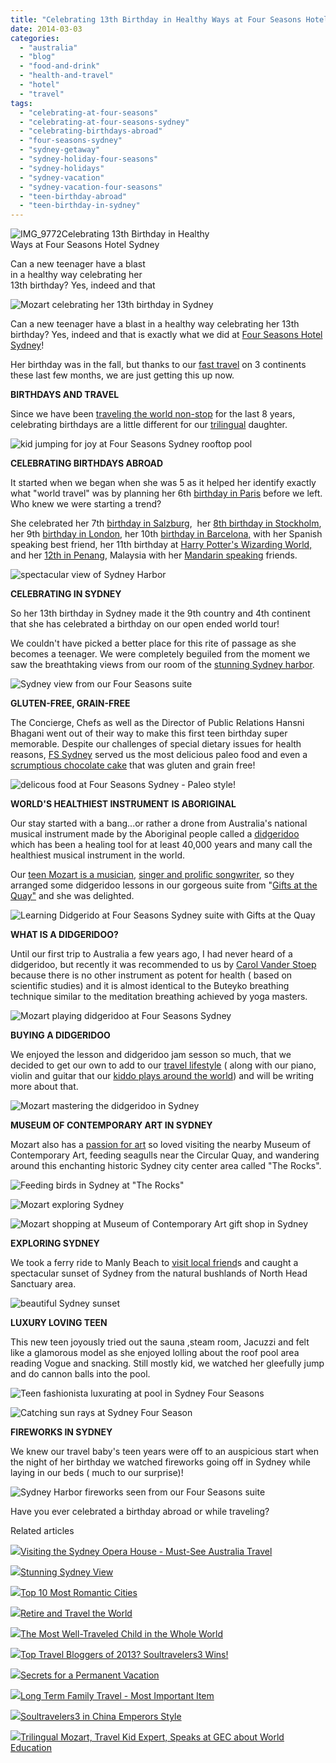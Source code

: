 ```yaml
---
title: "Celebrating 13th Birthday in Healthy Ways at Four Seasons Hotel Sydney"
date: 2014-03-03
categories: 
  - "australia"
  - "blog"
  - "food-and-drink"
  - "health-and-travel"
  - "hotel"
  - "travel"
tags: 
  - "celebrating-at-four-seasons"
  - "celebrating-at-four-seasons-sydney"
  - "celebrating-birthdays-abroad"
  - "four-seasons-sydney"
  - "sydney-getaway"
  - "sydney-holiday-four-seasons"
  - "sydney-holidays"
  - "sydney-vacation"
  - "sydney-vacation-four-seasons"
  - "teen-birthday-abroad"
  - "teen-birthday-in-sydney"
---
```


![IMG_9772](https://pub-ac94b3f306b24c0dba4238943c97f2e1.r2.dev/6a00e5502a9507883301a5103b4618970c.jpg)Celebrating 13th Birthday in Healthy  
Ways at Four Seasons Hotel Sydney  
  
Can a new teenager have a blast  
in a healthy way celebrating her  
13th birthday? Yes, indeed and that

<!--more-->

![Mozart celebrating her 13th birthday in Sydney](https://pub-ac94b3f306b24c0dba4238943c97f2e1.r2.dev/6a00e5502a9507883301a5117a153f970c.png)  
  
Can a new teenager have a blast in a healthy way celebrating her 13th birthday? Yes, indeed and that is exactly what we did at [Four Seasons Hotel Sydney](http://www.fourseasons.com/sydney/ "four seasons hotel sydney")!  
  
Her birthday was in the fall, but thanks to our [fast travel](http://soultravelers3new.local/2014/01/road-trip-usa-best-of-the-west.html "road trip across the west coast USA") on 3 continents these last few months, we are just getting this up now.  
  
**BIRTHDAYS AND TRAVEL**  
  
Since we have been [traveling the world non-stop](http://soultravelers3new.local/2013/09/the-most-well-traveled-child-in-the-whole-world.html "world traveling family") for the last 8 years, celebrating birthdays are a little different for our [trilingual](http://soultravelers3new.local/2013/12/trilingual-mozart-travel-kid-expert-speaks-at-gec-about-world-education.html "trilingual kid impressive speech") daughter.  
  
![kid jumping for joy at Four Seasons Sydney rooftop pool](https://pub-ac94b3f306b24c0dba4238943c97f2e1.r2.dev/6a00e5502a9507883301a73d855a85970d.png)  
  
**CELEBRATING BIRTHDAYS ABROAD**  
  
It started when we began when she was 5 as it helped her identify exactly what "world travel" was by planning her 6th [birthday in Paris](http://soultravelers3new.local/2006/09/mozarts-6th-at.html "birthday in paris") before we left. Who knew we were starting a trend?  
  
She celebrated her 7th [birthday in Salzburg](http://soultravelers3new.local/2007/10/super-7-salzbur.html "birthday in salzburg"),  her [8th birthday in Stockholm](http://soultravelers3new.local/2009/05/family-travel-photo-sweden-reindeer-meat-in-kota-traditional-sami-lapland.html "8th birthday in stockholm"), her 9th [birthday in London](http://soultravelers3new.local/2009/10/family-travel-photo-england-knight-tapestry-high-tea.html "birthday in london"), her 10th [birthday in Barcelona,](http://soultravelers3new.local/2011/01/how-to-make-paella-in-spain-the-valencia-way-recipe-for-travel-foodie-lovers-of-traditional-food.html "birthday in barcelona") with her Spanish speaking best friend, her 11th birthday at [Harry Potter's Wizarding World,](http://www.universalorlando.com/harrypotter/ "harry potter's wizarding world") and her [12th in Penang](http://soultravelers3new.local/2012/10/global-travel-tween-ultimate-birthday-party-in-asia.html "teen birthday in Asia"), Malaysia with her [Mandarin speaking](http://soultravelers3new.local/2012/06/why-learn-mandarin-in-tropical-asia-penang.html "WHY LEARN MANDARIN IN ASIA") friends.  
  
![spectacular view of Sydney Harbor](https://pub-ac94b3f306b24c0dba4238943c97f2e1.r2.dev/6a00e5502a9507883301a73d855aa7970d.png)  
  
**CELEBRATING IN SYDNEY**  
  
So her 13th birthday in Sydney made it the 9th country and 4th continent that she has celebrated a birthday on our open ended world tour!  
  
We couldn't have picked a better place for this rite of passage as she becomes a teenager. We were completely beguiled from the moment we saw the breathtaking views from our room of the [stunning Sydney harbor](http://soultravelers3new.local/2013/11/stunning-sydney-view.html "STUNNING SYDNEY HARBOR VIEW").  
  
![Sydney view from our Four Seasons suite](https://pub-ac94b3f306b24c0dba4238943c97f2e1.r2.dev/6a00e5502a9507883301a73d857d15970d.png)  
  
**GLUTEN-FREE, GRAIN-FREE**  
  
The Concierge, Chefs as well as the Director of Public Relations Hansni Bhagani went out of their way to make this first teen birthday super memorable. Despite our challenges of special dietary issues for health reasons, [FS Sydney](http://familyholidays.fourseasons.com/family-vacation-sydney-australia/ "FS SYDNEY") served us the most delicious paleo food and even a [scrumptious chocolate cake](http://soultravelers3new.local/2013/10/best-chocolate-cake-recipe-ever-and-its-paleo-healthy-grain-free.html "BEST CHOCOLATE PAELO CAKE") that was gluten and grain free!  
  
![delicous food at Four Seasons Sydney - Paleo style!](https://pub-ac94b3f306b24c0dba4238943c97f2e1.r2.dev/6a00e5502a9507883301a3fcca539a970b.png)  
  
**WORLD'S HEALTHIEST INSTRUMENT** **IS ABORIGINAL**  
  
Our stay started with a bang...or rather a drone from Australia's national musical instrument made by the Aboriginal people called a [didgeridoo](http://en.wikipedia.org/wiki/Didgeridoo "DIDGERIDOO") which has been a healing tool for at least 40,000 years and many call the healthiest musical instrument in the world.  
  
Our [teen Mozart is a musician](http://soultravelers3new.local/2014/02/mozart-plays-mozart-and-more-violin-and-piano-performance.html "teen Mozart playing Mozart"), [singer and prolific songwriter](http://soultravelers3new.local/2013/09/tween-is-a-talented-singer-songwriter.html "Mozart singer and songwriter teen"), so they arranged some didgeridoo lessons in our gorgeous suite from "[Gifts at the Quay"](http://www.giftsatthequay.com/ "gifts of the quay buy didgeridoo sydney") and she was delighted.  
  
![Learning Didgerido at Four Seasons Sydney suite with Gifts at the Quay ](https://pub-ac94b3f306b24c0dba4238943c97f2e1.r2.dev/6a00e5502a9507883301a3fcca53f3970b.png)  
  
**WHAT IS A DIDGERIDOO?**  
  
Until our first trip to Australia a few years ago, I had never heard of a didgeridoo, but recently it was recommended to us by [Carol Vander Stoep](http://www.mouthmattersbook.com/ "mouth matters") because there is no other instrument as potent for health ( based on scientific studies) and it is almost identical to the Buteyko breathing technique similar to the meditation breathing achieved by yoga masters.  
  
![Mozart playing didgeridoo at Four Seasons Sydney](https://pub-ac94b3f306b24c0dba4238943c97f2e1.r2.dev/6a00e5502a9507883301a3fcca540e970b.png)  
  
**BUYING A DIDGERIDOO**  
  
We enjoyed the lesson and didgeridoo jam sesson so much, that we decided to get our own to add to our [travel lifestyle](http://soultravelers3new.local/2011/07/what-our-nomadic-travel-lifestyle-looks-like-family-fun.html "TRAVEL LIFESTYLE") ( along with our piano, violin and guitar that our [kiddo plays around the world](http://soultravelers3new.local/2011/08/kid-playing-violin-around-the-world.html "KID PLAYING VIOLIN AROUND THE WORLD")) and will be writing more about that.  
  
![Mozart mastering the didgeridoo in Sydney](https://pub-ac94b3f306b24c0dba4238943c97f2e1.r2.dev/6a00e5502a9507883301a5117a394b970c.png)  
  
**MUSEUM OF CONTEMPORARY ART IN SYDNEY**  
  
Mozart also has a [passion for art](http://soultravelers3new.local/2008/07/mobile-mozart-a.html "KID MOZART HAS PASSION FOR ART AND CREATIVITY") so loved visiting the nearby Museum of Contemporary Art, feeding seagulls near the Circular Quay, and wandering around this enchanting historic Sydney city center area called "The Rocks".  
  
![Feeding birds in Sydney at "The Rocks" ](https://pub-ac94b3f306b24c0dba4238943c97f2e1.r2.dev/6a00e5502a9507883301a3fcca544f970b.png)  
  
![Mozart exploring Sydney ](https://pub-ac94b3f306b24c0dba4238943c97f2e1.r2.dev/6a00e5502a9507883301a3fcca5477970b.png)  
  
![Mozart shopping at Museum of Contemporary Art gift shop in Sydney](https://pub-ac94b3f306b24c0dba4238943c97f2e1.r2.dev/6a00e5502a9507883301a3fcca54c0970b.png)  
  
**EXPLORING SYDNEY**  
  
We took a ferry ride to Manly Beach to [visit local friend](http://soultravelers3new.local/2014/01/mozart-meeting-soultravelers3-blog-readers-around-the-world.html "MEETING SOULTRAVELERS READERS")s and caught a spectacular sunset of Sydney from the natural bushlands of North Head Sanctuary area.   
  
![beautiful Sydney sunset](https://pub-ac94b3f306b24c0dba4238943c97f2e1.r2.dev/6a00e5502a9507883301a73d857e69970d.png)  
  
**LUXURY LOVING TEEN**  
  
This new teen joyously tried out the sauna ,steam room, Jacuzzi and felt like a glamorous model as she enjoyed lolling about the roof pool area reading Vogue and snacking. Still mostly kid, we watched her gleefully jump and do cannon balls into the pool.  
  
![Teen fashionista luxurating at pool in Sydney Four Seasons](https://pub-ac94b3f306b24c0dba4238943c97f2e1.r2.dev/6a00e5502a9507883301a5117a3a5b970c.png)  
  
![Catching sun rays at Sydney Four Season](https://pub-ac94b3f306b24c0dba4238943c97f2e1.r2.dev/6a00e5502a9507883301a73d857f70970d.png)  
  
**FIREWORKS IN SYDNEY**  
  
We knew our travel baby's teen years were off to an auspicious start when the night of her birthday we watched fireworks going off in Sydney while laying in our beds ( much to our surprise)!  
  
![Sydney Harbor fireworks seen  from our Four Seasons suite](https://pub-ac94b3f306b24c0dba4238943c97f2e1.r2.dev/6a00e5502a9507883301a73d857ffc970d.png)  
  
Have you ever celebrated a birthday abroad or while traveling?  
  

Related articles

[![](http://i.zemanta.com/112823726_80_80.jpg)](http://soultravelers3new.local/2012/09/visiting-the-sydney-opera-house-must-see-australia-travel.html)[Visiting the Sydney Opera House - Must-See Australia Travel](http://soultravelers3new.local/2012/09/visiting-the-sydney-opera-house-must-see-australia-travel.html)

[![](http://i.zemanta.com/221220630_80_80.jpg)](http://soultravelers3new.local/2013/11/stunning-sydney-view.html)[Stunning Sydney View](http://soultravelers3new.local/2013/11/stunning-sydney-view.html)

[![](http://i.zemanta.com/145325476_80_80.jpg)](http://soultravelers3new.local/2013/02/top-10-most-romantic-cities-.html)[Top 10 Most Romantic Cities](http://soultravelers3new.local/2013/02/top-10-most-romantic-cities-.html)

[![](http://i.zemanta.com/185282080_80_80.jpg)](http://soultravelers3new.local/2013/07/retire-and-travel-the-world.html)[Retire and Travel the World](http://soultravelers3new.local/2013/07/retire-and-travel-the-world.html)

[![](http://i.zemanta.com/207027430_80_80.jpg)](http://soultravelers3new.local/2013/09/the-most-well-traveled-child-in-the-whole-world.html)[The Most Well-Traveled Child in the Whole World](http://soultravelers3new.local/2013/09/the-most-well-traveled-child-in-the-whole-world.html)

[![](http://i.zemanta.com/135568483_80_80.jpg)](http://soultravelers3new.local/2013/01/top-travel-bloggers-of-2013-soultravelers3-wins-.html)[Top Travel Bloggers of 2013? Soultravelers3 Wins!](http://soultravelers3new.local/2013/01/top-travel-bloggers-of-2013-soultravelers3-wins-.html)

[![](http://i.zemanta.com/197008054_80_80.jpg)](http://soultravelers3new.local/2013/08/secrets-for-a-permanent-vacation-travel-tips.html)[Secrets for a Permanent Vacation](http://soultravelers3new.local/2013/08/secrets-for-a-permanent-vacation-travel-tips.html)

[![](http://i.zemanta.com/183319839_80_80.jpg)](http://soultravelers3new.local/2013/07/long-term-family-travel-most-important-item.html)[Long Term Family Travel - Most Important Item](http://soultravelers3new.local/2013/07/long-term-family-travel-most-important-item.html)

[![](http://i.zemanta.com/130189927_80_80.jpg)](http://soultravelers3new.local/2012/12/soultravelers3-in-china-emperors-style.html)[Soultravelers3 in China Emperors Style](http://soultravelers3new.local/2012/12/soultravelers3-in-china-emperors-style.html)

[![](http://i.zemanta.com/232906364_80_80.jpg)](http://soultravelers3new.local/2013/12/trilingual-mozart-travel-kid-expert-speaks-at-gec-about-world-education.html)[Trilingual Mozart, Travel Kid Expert, Speaks at GEC about World Education](http://soultravelers3new.local/2013/12/trilingual-mozart-travel-kid-expert-speaks-at-gec-about-world-education.html)
